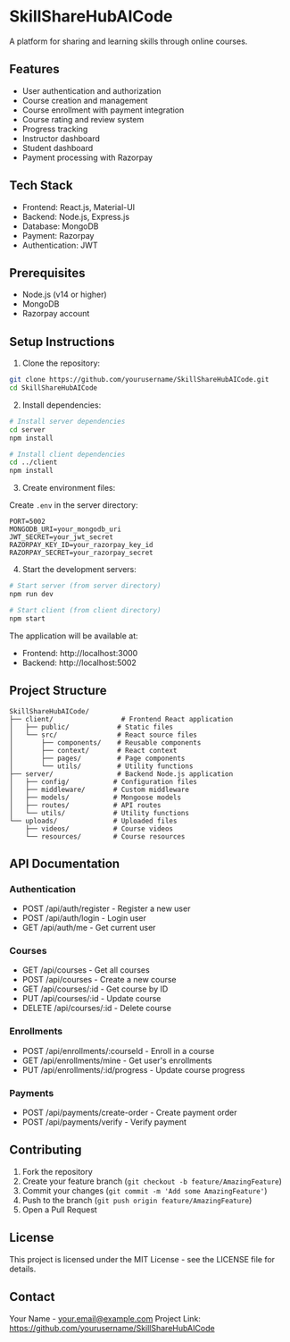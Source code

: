 # SkillShareHubAICode

A platform for sharing and learning skills through online courses.

## Features

- User authentication and authorization
- Course creation and management
- Course enrollment with payment integration
- Course rating and review system
- Progress tracking
- Instructor dashboard
- Student dashboard
- Payment processing with Razorpay

## Tech Stack

- Frontend: React.js, Material-UI
- Backend: Node.js, Express.js
- Database: MongoDB
- Payment: Razorpay
- Authentication: JWT

## Prerequisites

- Node.js (v14 or higher)
- MongoDB
- Razorpay account

## Setup Instructions

1. Clone the repository:
```bash
git clone https://github.com/yourusername/SkillShareHubAICode.git
cd SkillShareHubAICode
```

2. Install dependencies:
```bash
# Install server dependencies
cd server
npm install

# Install client dependencies
cd ../client
npm install
```

3. Create environment files:

Create `.env` in the server directory:
```
PORT=5002
MONGODB_URI=your_mongodb_uri
JWT_SECRET=your_jwt_secret
RAZORPAY_KEY_ID=your_razorpay_key_id
RAZORPAY_SECRET=your_razorpay_secret
```

4. Start the development servers:

```bash
# Start server (from server directory)
npm run dev

# Start client (from client directory)
npm start
```

The application will be available at:
- Frontend: http://localhost:3000
- Backend: http://localhost:5002

## Project Structure

```
SkillShareHubAICode/
├── client/                 # Frontend React application
│   ├── public/            # Static files
│   └── src/               # React source files
│       ├── components/    # Reusable components
│       ├── context/       # React context
│       ├── pages/         # Page components
│       └── utils/         # Utility functions
├── server/                # Backend Node.js application
│   ├── config/           # Configuration files
│   ├── middleware/       # Custom middleware
│   ├── models/           # Mongoose models
│   ├── routes/           # API routes
│   └── utils/            # Utility functions
└── uploads/              # Uploaded files
    ├── videos/           # Course videos
    └── resources/        # Course resources
```

## API Documentation

### Authentication
- POST /api/auth/register - Register a new user
- POST /api/auth/login - Login user
- GET /api/auth/me - Get current user

### Courses
- GET /api/courses - Get all courses
- POST /api/courses - Create a new course
- GET /api/courses/:id - Get course by ID
- PUT /api/courses/:id - Update course
- DELETE /api/courses/:id - Delete course

### Enrollments
- POST /api/enrollments/:courseId - Enroll in a course
- GET /api/enrollments/mine - Get user's enrollments
- PUT /api/enrollments/:id/progress - Update course progress

### Payments
- POST /api/payments/create-order - Create payment order
- POST /api/payments/verify - Verify payment

## Contributing

1. Fork the repository
2. Create your feature branch (`git checkout -b feature/AmazingFeature`)
3. Commit your changes (`git commit -m 'Add some AmazingFeature'`)
4. Push to the branch (`git push origin feature/AmazingFeature`)
5. Open a Pull Request

## License

This project is licensed under the MIT License - see the LICENSE file for details.

## Contact

Your Name - your.email@example.com
Project Link: https://github.com/yourusername/SkillShareHubAICode